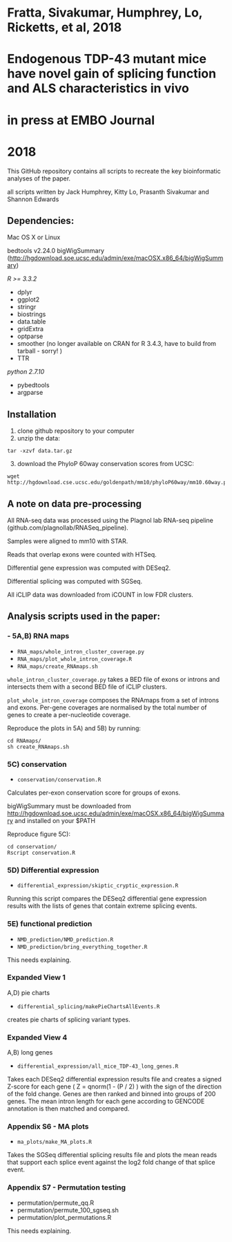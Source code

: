 # Fratta, Sivakumar, Humphrey, Lo, Ricketts, et al, 2018
# **Endogenous TDP-43 mutant mice have novel gain of splicing function and ALS characteristics in vivo**
# in press at EMBO Journal
# 2018

This GitHub repository contains all scripts to recreate the key bioinformatic analyses of the paper.

all scripts written by Jack Humphrey, Kitty Lo, Prasanth Sivakumar and Shannon Edwards

## Dependencies:

Mac OS X or Linux

bedtools v2.24.0
bigWigSummary (http://hgdownload.soe.ucsc.edu/admin/exe/macOSX.x86_64/bigWigSummary)

*R >= 3.3.2*
- dplyr
- ggplot2
- stringr
- biostrings
- data.table
- gridExtra
- optparse
- smoother (no longer available on CRAN for R 3.4.3, have to build from tarball - sorry! )
- TTR

*python 2.7.10*
- pybedtools
- argparse


## Installation

1. clone github repository to your computer
1. unzip the data:

```
tar -xzvf data.tar.gz
```

3. download the PhyloP 60way conservation scores from UCSC:

```
wget http://hgdownload.cse.ucsc.edu/goldenpath/mm10/phyloP60way/mm10.60way.phyloP60way.bw
```


## A note on data pre-processing

All RNA-seq data was processed using the Plagnol lab RNA-seq pipeline (github.com/plagnollab/RNASeq_pipeline). 

Samples were aligned to mm10 with STAR.

Reads that overlap exons were counted with HTSeq. 

Differential gene expression was computed with DESeq2.

Differential splicing was computed with SGSeq.

All iCLIP data was downloaded from iCOUNT in low FDR clusters.

## Analysis scripts used in the paper:

###  - 5A,B) RNA maps 	

-  `RNA_maps/whole_intron_cluster_coverage.py`	
-  `RNA_maps/plot_whole_intron_coverage.R`
-  `RNA_maps/create_RNAmaps.sh`

`whole_intron_cluster_coverage.py` takes a BED file of exons or introns and intersects them with a second BED file of iCLIP clusters.

`plot_whole_intron_coverage` composes the RNAmaps from a set of introns and exons. Per-gene coverages are normalised by the total number of genes to create a per-nucleotide coverage.

Reproduce the plots in 5A) and 5B) by running: 

```
cd RNAmaps/
sh create_RNAmaps.sh
```


### 5C) conservation
- `conservation/conservation.R`

Calculates per-exon conservation score for groups of exons.

bigWigSummary must be downloaded from http://hgdownload.soe.ucsc.edu/admin/exe/macOSX.x86_64/bigWigSummary and installed on your $PATH

Reproduce figure 5C):

```
cd conservation/
Rscript conservation.R
```

### 5D) Differential expression 
- `differential_expression/skiptic_cryptic_expression.R`

Running this script compares the DESeq2 differential gene expression results with the lists of genes that contain extreme splicing events.

### 5E) functional prediction
- `NMD_prediction/NMD_prediction.R`
- `NMD_prediction/bring_everything_together.R`

This needs explaining. 

### Expanded View 1
A,D) pie charts
- `differential_splicing/makePieChartsAllEvents.R`

creates pie charts of splicing variant types. 


### Expanded View 4
A,B) long genes
- `differential_expression/all_mice_TDP-43_long_genes.R`

Takes each DESeq2 differential expression results file and creates a signed Z-score for each gene ( Z = qnorm(1 - (P / 2)  ) with the sign of the direction of the fold change. Genes are then ranked and binned into groups of 200 genes. The mean intron length for each gene according to GENCODE annotation is then matched and compared.

### Appendix S6 - MA plots 
- `ma_plots/make_MA_plots.R`

Takes the SGSeq differential splicing results file and plots the mean reads that support each splice event against the log2 fold change of that splice event.


### Appendix S7 - Permutation testing
- permutation/permute_qq.R
- permutation/permute_100_sgseq.sh
- permutation/plot_permutations.R

This needs explaining.


